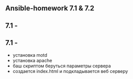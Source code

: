 ## Ansible-homework 7.1 & 7.2

## 7.1  - 

## 7.1  - 
* установка motd 
* установка apache 
* баш скриптом беруться параметры сервера
* создается index.html и подкладывается веб серверу